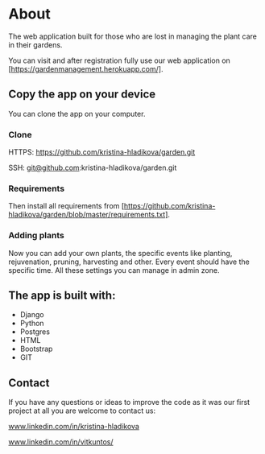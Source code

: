 # About

The web application built for those who are lost in managing the plant care in their gardens.

You can visit and after registration fully use our web application on [https://gardenmanagement.herokuapp.com/]. 


## Copy the app on your device
You can clone the app on your computer. 

### Clone
HTTPS: https://github.com/kristina-hladikova/garden.git

SSH: git@github.com:kristina-hladikova/garden.git

### Requirements
Then install all requirements from [https://github.com/kristina-hladikova/garden/blob/master/requirements.txt].

### Adding plants
Now you can add your own plants, the specific events like planting, rejuvenation, pruning, harvesting and other. 
Every event should have the specific time. All these settings you can manage in admin zone.


## The app is built with:
 * Django
 * Python
 * Postgres
 * HTML
 * Bootstrap
 * GIT
 
 
## Contact
If you have any questions or ideas to improve the code as it was our first project at all you are welcome to contact us:

www.linkedin.com/in/kristina-hladikova

www.linkedin.com/in/vitkuntos/
 
 
